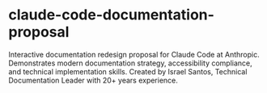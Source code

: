 # claude-code-documentation-proposal
Interactive documentation redesign proposal for Claude Code at Anthropic. Demonstrates modern documentation strategy, accessibility compliance, and technical implementation skills. Created by Israel Santos, Technical Documentation Leader with 20+ years experience.
